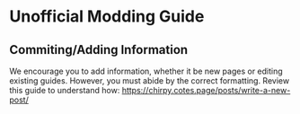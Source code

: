 # Unofficial Modding Guide

## Commiting/Adding Information
We encourage you to add information, whether it be new pages or editing existing guides. However, you must abide by the correct formatting. Review this guide to understand how: https://chirpy.cotes.page/posts/write-a-new-post/
